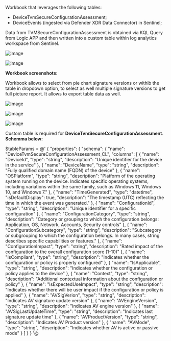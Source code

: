 Workbook that leverages the following tables:
- DeviceTvmSecureConfigurationAssessment; 
- DeviceEvents (ingested via Defender XDR Data Connector) in Sentinel;


Data from TVMSecureConfigurationAssessment is obtained via KQL Query from Logic APP and then written into a custom table within log analytics workspace from Sentinel. 

![image](https://github.com/user-attachments/assets/24435280-4319-4c58-b22b-d25ea1f11b1d)




![image](https://github.com/user-attachments/assets/6a932950-0f10-4045-9316-0ee6b8607259)



**Workbook screenshots:**

Workbook allows to select from pie chart signature versions or withib the table in dropdown option, to select as well multiple signature versions to get full picture report. It allows to export table data as well.

![image](https://github.com/user-attachments/assets/4cae3dfe-e3f5-472d-a1d1-13388f298b7d)


![image](https://github.com/user-attachments/assets/afa752de-1521-45c9-9e6a-d16a1d1167a6)


![image](https://github.com/user-attachments/assets/c54d978d-5320-453c-ab78-32a807c2c08b)



Custom table is required for **DeviceTvmSecureConfigurationAssessment**.
**Schemma below:**

$tableParams = @'
{
"properties": {
    "schema": {
        "name": "DeviceTvmSecureConfigurationAssessment_CL",
        "columns": [
            {
                "name": "DeviceId",
                "type": "string",
                "description": "Unique identifier for the device in the service"
            },
            {
                "name": "DeviceName",
                "type": "string",
                "description": "Fully qualified domain name (FQDN) of the device"
            },
            {
                "name": "OSPlatform",
                "type": "string",
                "description": "Platform of the operating system running on the device. Indicates specific operating systems, including variations within the same family, such as Windows 11, Windows 10, and Windows 7."
            },
            {
                "name": "TimeGenerated",
                "type": "datetime",
                "isDefaultDisplay": true,
                "description": "The timestamp (UTC) reflecting the time in which the event was generated."
            },
            {
                "name": "ConfigurationId",
                "type": "string",
                "description": "Unique identifier for a specific configuration"
            },
            {
                "name": "ConfigurationCategory",
                "type": "string",
                "description": "Category or grouping to which the configuration belongs: Application, OS, Network, Accounts, Security controls"
            },
            {
                "name": "ConfigurationSubcategory",
                "type": "string",
                "description": "Subcategory or subgrouping to which the configuration belongs. In many cases, string describes specific capabilities or features."
            },
            {
                "name": "ConfigurationImpact",
                "type": "string",
                "description": "Rated impact of the configuration to the overall configuration score (1-10)"
            },
            {
                "name": "IsCompliant",
                "type": "string",
                "description": "Indicates whether the configuration or policy is properly configured"
            },
            {
                "name": "IsApplicable",
                "type": "string",
                "description": "Indicates whether the configuration or policy applies to the device"
            },
            {
                "name": "Context",
                "type": "string",
                "description": "Additional contextual information about the configuration or policy"
            },
            {
                "name": "IsExpectedUseImpact",
                "type": "string",
                "description": "Indicates whether there will be user impact if the configuration or policy is applied"
            },
			{
                "name": "AVSigVerion",
                "type": "string",
                "description": "Indicates AV signature update version"
            },
			{
                "name": "AVEngineVersion",
                "type": "string",
                "description": "Indicates AV engine version"
            },
			{
                "name": "AVSigLastUpdateTime",
                "type": "string",
                "description": "Indicates last signature update time"
            },
			{
                "name": "AVProductVersion",
                "type": "string",
                "description": "Indicates AV Product version"
            },
			{
                "name": "AVMode",
                "type": "string",
                "description": "Indicates whether AV is active or passive mode"
            }
        ]
    }
}
'@
